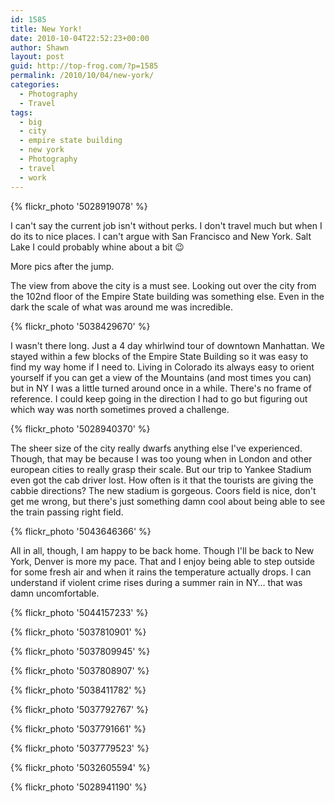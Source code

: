 ```yaml
---
id: 1585
title: New York!
date: 2010-10-04T22:52:23+00:00
author: Shawn
layout: post
guid: http://top-frog.com/?p=1585
permalink: /2010/10/04/new-york/
categories:
  - Photography
  - Travel
tags:
  - big
  - city
  - empire state building
  - new york
  - Photography
  - travel
  - work
---
```

{% flickr_photo '5028919078' %}

I can't say the current job isn't without perks. I don't travel much but when I do its to nice places. I can't argue with San Francisco and New York. Salt Lake I could probably whine about a bit 😉

More pics after the jump.

<!--more-->

The view from above the city is a must see. Looking out over the city from the 102nd floor of the Empire State building was something else. Even in the dark the scale of what was around me was incredible.

{% flickr_photo '5038429670' %}

I wasn't there long. Just a 4 day whirlwind tour of downtown Manhattan. We stayed within a few blocks of the Empire State Building so it was easy to find my way home if I need to. Living in Colorado its always easy to orient yourself if you can get a view of the Mountains (and most times you can) but in NY I was a little turned around once in a while. There's no frame of reference. I could keep going in the direction I had to go but figuring out which way was north sometimes proved a challenge.

{% flickr_photo '5028940370' %}

The sheer size of the city really dwarfs anything else I've experienced. Though, that may be because I was too young when in London and other european cities to really grasp their scale. But our trip to Yankee Stadium even got the cab driver lost. How often is it that the tourists are giving the cabbie directions? The new stadium is gorgeous. Coors field is nice, don't get me wrong, but there's just something damn cool about being able to see the train passing right field.

{% flickr_photo '5043646366' %}

All in all, though, I am happy to be back home. Though I'll be back to New York, Denver is more my pace. That and I enjoy being able to step outside for some fresh air and when it rains the temperature actually drops. I can understand if violent crime rises during a summer rain in NY… that was damn uncomfortable.

{% flickr_photo '5044157233' %}

{% flickr_photo '5037810901' %}

{% flickr_photo '5037809945' %}

{% flickr_photo '5037808907' %}

{% flickr_photo '5038411782' %}

{% flickr_photo '5037792767' %}

{% flickr_photo '5037791661' %}

{% flickr_photo '5037779523' %}

{% flickr_photo '5032605594' %}

{% flickr_photo '5028941190' %}

